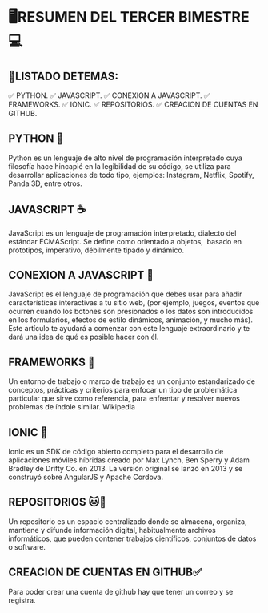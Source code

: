 # 🖥️RESUMEN DEL TERCER BIMESTRE💻
## :green_heart:LISTADO DETEMAS:

:white_check_mark: PYTHON.
:white_check_mark: JAVASCRIPT.
:white_check_mark: CONEXION A JAVASCRIPT.
:white_check_mark: FRAMEWORKS.
:white_check_mark: IONIC.
:white_check_mark: REPOSITORIOS.
:white_check_mark: CREACION DE CUENTAS EN GITHUB.


## PYTHON  :snake:
Python es un lenguaje de alto nivel de programación interpretado cuya filosofía hace hincapié en la legibilidad de su código, se utiliza para desarrollar aplicaciones de todo tipo, ejemplos: Instagram, Netflix, Spotify, Panda 3D, entre otros.

## JAVASCRIPT :coffee:
JavaScript es un lenguaje de programación interpretado, dialecto del estándar ECMAScript. Se define como orientado a objetos, ​ basado en prototipos, imperativo, débilmente tipado y dinámico.

## CONEXION A JAVASCRIPT :tea:
JavaScript es el lenguaje de programación que debes usar para añadir características interactivas a tu sitio web, (por ejemplo, juegos, eventos que ocurren cuando los botones son presionados o los datos son introducidos en los formularios, efectos de estilo dinámicos, animación, y mucho más). Este artículo te ayudará a comenzar con este lenguaje extraordinario y te dará una idea de qué es posible hacer con él.

## FRAMEWORKS  :leaves:
Un entorno de trabajo​ o marco de trabajo​ es un conjunto estandarizado de conceptos, prácticas y criterios para enfocar un tipo de problemática particular que sirve como referencia, para enfrentar y resolver nuevos problemas de índole similar. Wikipedia

## IONIC 	:iphone:
Ionic es un SDK de código abierto completo para el desarrollo de aplicaciones móviles híbridas creado por Max Lynch, Ben Sperry y Adam Bradley de Drifty Co. en 2013. La versión original se lanzó en 2013 y se construyó sobre AngularJS y Apache Cordova.

## REPOSITORIOS 	:cat::octopus:
Un repositorio es un espacio centralizado donde se almacena, organiza, mantiene y difunde información digital, habitualmente archivos informáticos, que pueden contener trabajos científicos, conjuntos de datos o software.

## CREACION DE CUENTAS EN GITHUB:white_check_mark:
Para poder crear una cuenta de github hay que tener un correo y se registra.
